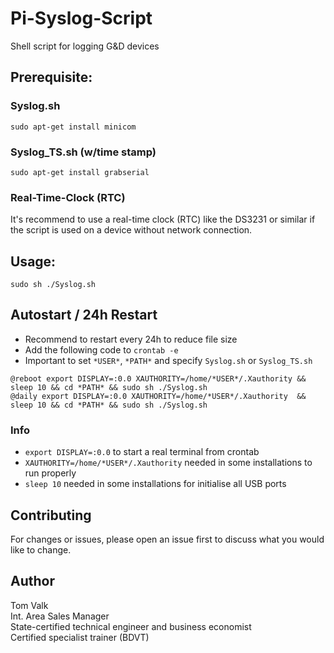 # Pi-Syslog-Script
Shell script for logging G&D devices

## Prerequisite:
### Syslog.sh
```
sudo apt-get install minicom
```
### Syslog_TS.sh (w/time stamp)
```
sudo apt-get install grabserial
```
### Real-Time-Clock (RTC)
It's recommend to use a real-time clock (RTC) like the DS3231 or similar if the script is used on a device without network connection.


## Usage:
```
sudo sh ./Syslog.sh 
```

## Autostart / 24h Restart
- Recommend to restart every 24h to reduce file size
- Add the following code to ``crontab -e``
- Important to set ``*USER*``, ``*PATH*`` and specify ``Syslog.sh`` or ``Syslog_TS.sh``
```
@reboot export DISPLAY=:0.0 XAUTHORITY=/home/*USER*/.Xauthority && sleep 10 && cd *PATH* && sudo sh ./Syslog.sh
@daily export DISPLAY=:0.0 XAUTHORITY=/home/*USER*/.Xauthority  && sleep 10 && cd *PATH* && sudo sh ./Syslog.sh
```

### Info
- ``export DISPLAY=:0.0`` to start a real terminal from crontab 
- ``XAUTHORITY=/home/*USER*/.Xauthority`` needed in some installations to run properly 
- ``sleep 10`` needed in some installations for initialise all USB ports 


## Contributing
For changes or issues, please open an issue first to discuss what you would like to change. <br/>


## Author
Tom Valk   <br/>
Int. Area Sales Manager  <br/>
State-certified technical engineer and business economist <br/>
Certified specialist trainer (BDVT)
